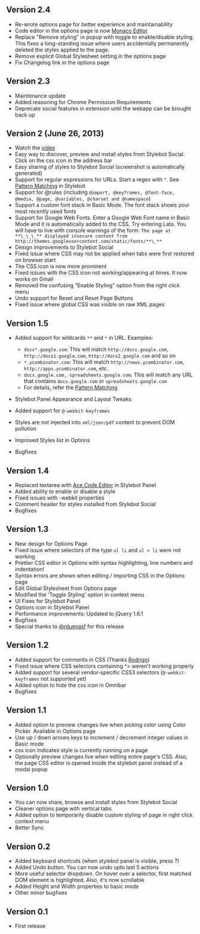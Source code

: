 ## Version 2.4

- Re-wrote options page for better experience and maintainability
- Code editor in the options page is now [Monaco Editor](https://microsoft.github.io/monaco-editor/)
- Replace "Remove styling" in popup with toggle to enable/disable styling. This fixes a long-standing issue where users accidentally permanently deleted the styles applied to the page.
- Remove explicit Global Stylesheet setting in the options page
- Fix Changelog link in the options page

## Version 2.3

- Maintenance update
- Added reasoning for Chrome Permission Requirements
- Deprecate social features in extension until the webapp can be brought back up

## Version 2 (June 26, 2013)

- Watch the [video](http://www.youtube.com/watch?v=zcOLjfPptw4)
- Easy way to discover, preview and install styles from Stylebot Social. Click on the css icon in the address bar
- Easy sharing of styles to Stylebot Social (screenshot is automatically generated)
- Support for regular expressions for URLs. Start a regex with `^`. See [Pattern Matching](https://github.com/ankit/stylebot#pattern-matching) in Stylebot
- Support for @rules (including `@import, @keyframes, @font-face, @media, @page, @variables, @charset and @namespace`)
- Support a custom font stack in Basic Mode. The font stack shows your most recently used fonts
- Support for Google Web Fonts. Enter a Google Web Font name in Basic Mode and it is automatically added to the CSS. Try entering Lato.
  You will have to live with console warnings of the form: `The page at **\_\_\_** displayed insecure content from http://themes.googleusercontent.com/static/fonts/**\_**`
- Design improvements to Stylebot Social
- Fixed issue where CSS may not be applied when tabs were first restored on browser start
- The CSS icon is now more prominent
- Fixed issues with the CSS icon not working/appearing at times. It now works on Gmail
- Removed the confusing "Enable Styling" option from the right click menu
- Undo support for Reset and Reset Page Buttons
- Fixed issue where global CSS was visible on raw XML pages

## Version 1.5

- Added support for wildcards `**` and `*` in URL. Examples:

  - `docs*.google.com`: This will match `http://docs.google.com`, `http://docs1.google.com`, `http://docs2.google.com` and so on
  - `*.ycombinator.com`: This will match `http://news.ycombinator.com`, `http://apps.ycombinator.com`, etc.
  - `docs.google.com, spreadsheets.google.com`: This will match any URL that contains `docs.google.com` or `spreadsheets.google.com`
  - For details, refer the [Pattern Matching](https://github.com/ankit/stylebot#pattern-matching)

- Stylebot Panel Appearance and Layout Tweaks
- Added support for `@-webkit-keyframes`
- Styles are not injected into `xml/json/pdf` content to prevent DOM pollution
- Improved Styles list in Options
- Bugfixes

## Version 1.4

- Replaced textarea with [Ace Code Editor](http://ace.ajax.org/) in Stylebot Panel
- Added ability to enable or disable a style
- Fixed issues with -webkit properties
- Comment header for styles installed from Stylebot Social
- Bugfixes

## Version 1.3

- New design for Options Page
- Fixed issue where selectors of the type `ul li` and `ul > li` were not working
- Prettier CSS editor in Options with syntax highlighting, line numbers and indentation!
- Syntax errors are shown when editing / importing CSS in the Options page
- Edit Global Stylesheet from Options page
- Modified the 'Toggle Styling' option in context menu
- UI Fixes for Stylebot Panel
- Options icon in Stylebot Panel
- Performance improvements: Updated to jQuery 1.6.1
- Bugfixes
- Special thanks to [@rduenasf](https://github.com/rduenasf) for this release

## Version 1.2

- Added support for comments in CSS (Thanks [Rodrigo](https://github.com/rduenasf))
- Fixed issue where CSS selectors containing ^= weren't working properly
- Added support for several vendor-specific CSS3 selectors (`@-webkit-keyframes` not supported yet)
- Added option to hide the css icon in Omnibar
- Bugfixes

## Version 1.1

- Added option to preview changes live when picking color using Color Picker. Available in Options page
- Use up / down arrows keys to increment / decrement integer values in Basic mode
- css icon indicates style is currently running on a page
- Optionally preview changes live when editing entire page's CSS. Also, the page CSS editor is opened inside the stylebot panel instead of a modal popup

## Version 1.0

- You can now share, browse and install styles from Stylebot Social
- Cleaner options page with vertical tabs
- Added option to temporarily disable custom styling of page in right click context menu
- Better Sync

## Version 0.2

- Added keyboard shortcuts (when stylebot panel is visible, press ?)
- Added Undo button. You can now undo upto last 5 actions
- More useful selector dropdown. On hover over a selector, first matched DOM element is highlighted. Also, it's now scrollable
- Added Height and Width properties to basic mode
- Other minor bugfixes

## Version 0.1

- First release
